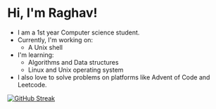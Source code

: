 # Hi, I'm Raghav!

- I am a 1st year Computer science student.
- Currently, I'm working on:
  - A Unix shell
- I'm learning:
  - Algorithms and Data structures
  - Linux and Unix operating system
- I also love to solve problems on platforms like Advent of Code and Leetcode.

[![GitHub Streak](https://streak-stats.demolab.com?user=raghav-4002)](https://git.io/streak-stats)
